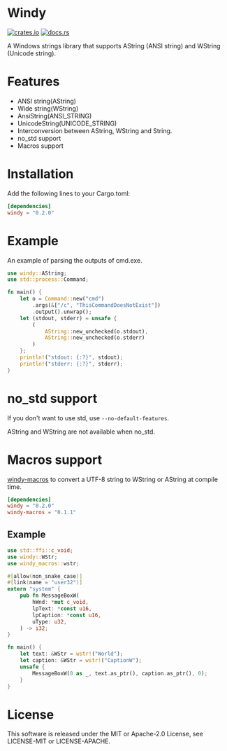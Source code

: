 # Windy

[![crates.io](https://img.shields.io/crates/v/windy.svg)](https://crates.io/crates/windy)
[![docs.rs](https://docs.rs/windy/badge.svg)](https://docs.rs/windy)

A Windows strings library that supports AString (ANSI string) and WString (Unicode string).

# Features

- ANSI string(AString)
- Wide string(WString)
- AnsiString(ANSI_STRING)
- UnicodeString(UNICODE_STRING)
- Interconversion between AString, WString and String.
- no_std support
- Macros support

# Installation

Add the following lines to your Cargo.toml:

```toml
[dependencies]
windy = "0.2.0"
```

# Example

An example of parsing the outputs of cmd.exe.

```rust
use windy::AString;
use std::process::Command;

fn main() {
    let o = Command::new("cmd")
        .args(&["/c", "ThisCommandDoesNotExist"])
        .output().unwrap();
    let (stdout, stderr) = unsafe {
        (
            AString::new_unchecked(o.stdout),
            AString::new_unchecked(o.stderr)
        )
    };
    println!("stdout: {:?}", stdout);
    println!("stderr: {:?}", stderr);
}
```

# no_std support

If you don't want to use std, use `--no-default-features`.

AString and WString are not available when no_std.

# Macros support

[windy-macros](https://github.com/takubokudori/windy-macros) to convert a UTF-8 string to WString or AString at compile
time.

```toml
[dependencies]
windy = "0.2.0"
windy-macros = "0.1.1"
```

## Example

```rust
use std::ffi::c_void;
use windy::WStr;
use windy_macros::wstr;

#[allow(non_snake_case)]
#[link(name = "user32")]
extern "system" {
    pub fn MessageBoxW(
        hWnd: *mut c_void,
        lpText: *const u16,
        lpCaption: *const u16,
        uType: u32,
    ) -> i32;
}

fn main() {
    let text: &WStr = wstr!("World");
    let caption: &WStr = wstr!("CaptionW");
    unsafe {
        MessageBoxW(0 as _, text.as_ptr(), caption.as_ptr(), 0);
    }
}
```

# License

This software is released under the MIT or Apache-2.0 License, see LICENSE-MIT or LICENSE-APACHE.

